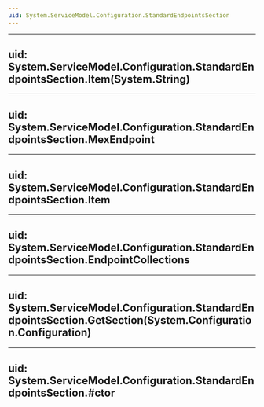 ```yaml
---
uid: System.ServiceModel.Configuration.StandardEndpointsSection
---
```


---
uid: System.ServiceModel.Configuration.StandardEndpointsSection.Item(System.String)
---

---
uid: System.ServiceModel.Configuration.StandardEndpointsSection.MexEndpoint
---

---
uid: System.ServiceModel.Configuration.StandardEndpointsSection.Item
---

---
uid: System.ServiceModel.Configuration.StandardEndpointsSection.EndpointCollections
---

---
uid: System.ServiceModel.Configuration.StandardEndpointsSection.GetSection(System.Configuration.Configuration)
---

---
uid: System.ServiceModel.Configuration.StandardEndpointsSection.#ctor
---

